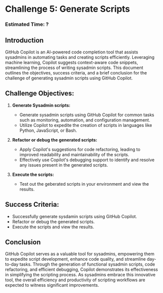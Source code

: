 # Challenge 5: Generate Scripts

### Estimated Time: ?

## Introduction

GitHub Copilot is an AI-powered code completion tool that assists sysadmins in automating tasks and creating scripts efficiently. Leveraging machine learning, Copilot suggests context-aware code snippets, streamlining the process of writing sysadmin scripts. This document outlines the objectives, success criteria, and a brief conclusion for the challenge of generating sysadmin scripts using GitHub Copilot.

## Challenge Objectives:

1. **Generate Sysadmin scripts:**
   - Generate sysadmin scripts using GitHub Copilot for common tasks such as monitoring, automation, and configuration management.
   - Utilize Copilot to expedite the creation of scripts in languages like Python, JavaScript, or Bash.

2. **Refactor or debug the generated scripts:**
   - Apply Copilot's suggestions for code refactoring, leading to improved readability and maintainability of the scripts.
   - Effectively use Copilot's debugging support to identify and resolve any issues present in the generated scripts.

3. **Execute the scripts:**
   - Test out the geberated scripts in your environment and view the results.

## Success Criteria:

- Successfully generate sysdamin scripts using GitHub Copilot.
- Refactor or debug the generated scripts.
- Execute the scripts and view the results.

## Conclusion

GitHub Copilot serves as a valuable tool for sysadmins, empowering them to expedite script development, enhance code quality, and streamline day-to-day tasks. Through the generation of functional sysadmin scripts, code refactoring, and efficient debugging, Copilot demonstrates its effectiveness in simplifying the scripting process. As sysadmins embrace this innovative tool, the overall efficiency and productivity of scripting workflows are expected to witness significant improvements.
